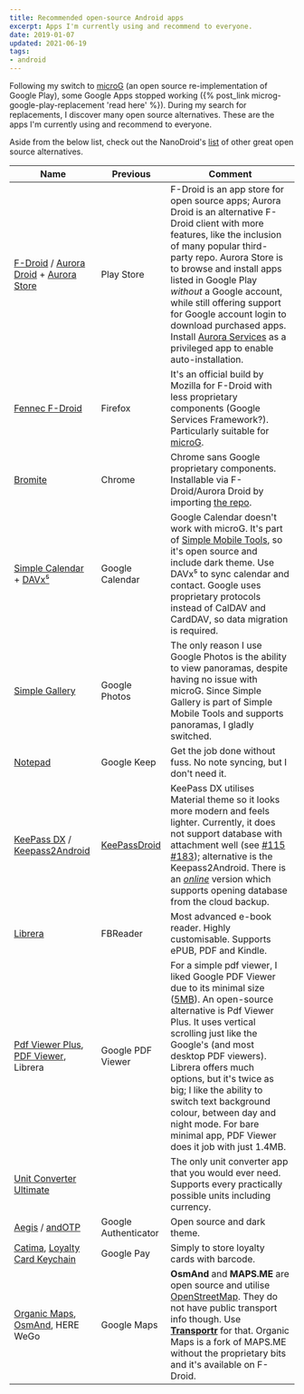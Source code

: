 ```yaml
---
title: Recommended open-source Android apps
excerpt: Apps I'm currently using and recommend to everyone.
date: 2019-01-07
updated: 2021-06-19
tags:
- android
---
```


Following my switch to [microG](https://microg.org/) (an open source re-implementation of Google Play), some Google Apps stopped working ({% post_link microg-google-play-replacement 'read here' %}). During my search for replacements, I discover many open source alternatives. These are the apps I'm currently using and recommend to everyone.

Aside from the below list, check out the NanoDroid's [list](https://gitlab.com/Nanolx/NanoDroid/blob/master/doc/Applications.md) of other great open source alternatives.

Name | Previous | Comment
--- | --- | ---
[F-Droid](https://f-droid.org/) / [Aurora Droid](https://gitlab.com/AuroraOSS/auroradroid) + [Aurora Store](https://gitlab.com/AuroraOSS/AuroraStore) | Play Store | F-Droid is an app store for open source apps; Aurora Droid is an alternative F-Droid client with more features, like the inclusion of many popular third-party repo. Aurora Store is to browse and install apps listed in Google Play *without* a Google account, while still offering support for Google account login to download purchased apps. Install [Aurora Services](https://gitlab.com/AuroraOSS/AuroraServices) as a privileged app to enable auto-installation.
[Fennec F-Droid](https://f-droid.org/en/packages/org.mozilla.fennec_fdroid/) | Firefox | It's an official build by Mozilla for F-Droid with less proprietary components (Google Services Framework?). Particularly suitable for [microG](https://microg.org/).
[Bromite](https://www.bromite.org/) | Chrome | Chrome sans Google proprietary components. Installable via F-Droid/Aurora Droid by importing [the repo](https://www.bromite.org/fdroid).
[Simple Calendar](https://github.com/SimpleMobileTools/Simple-Calendar) + [DAVx⁵](https://www.davx5.com/) | Google Calendar | Google Calendar doesn't work with microG. It's part of [Simple Mobile Tools](https://simplemobiletools.github.io/), so it's open source and include dark theme. Use DAVx⁵ to sync calendar and contact. Google uses proprietary protocols instead of CalDAV and CardDAV, so data migration is required.
[Simple Gallery](https://github.com/SimpleMobileTools/Simple-Gallery) | Google Photos | The only reason I use Google Photos is the ability to view panoramas, despite having no issue with microG. Since Simple Gallery is part of Simple Mobile Tools and supports panoramas, I gladly switched.
[Notepad](https://github.com/farmerbb/Notepad) | Google Keep | Get the job done without fuss. No note syncing, but I don't need it.
[KeePass DX](https://www.keepassdx.com/) / [Keepass2Android](https://play.google.com/store/apps/details?id=keepass2android.keepass2android_nonet) | [KeePassDroid](http://www.keepassdroid.com/) | KeePass DX utilises Material theme so it looks more modern and feels lighter. Currently, it does not support database with attachment well (see [#115](https://github.com/Kunzisoft/KeePassDX/issues/115) [#183](https://github.com/Kunzisoft/KeePassDX/issues/183)); alternative is the Keepass2Android. There is an [*online*](https://play.google.com/store/apps/details?id=keepass2android.keepass2android&hl=en_US) version which supports opening database from the cloud backup.
[Librera](https://github.com/foobnix/LibreraReader) | FBReader | Most advanced e-book reader. Highly customisable. Supports ePUB, PDF and Kindle.
[Pdf Viewer Plus](https://github.com/JavaCafe01/PdfViewer), [PDF Viewer](https://apt.izzysoft.de/fdroid/index/apk/org.grapheneos.pdfviewer), Librera  | Google PDF Viewer | For a simple pdf viewer, I liked Google PDF Viewer due to its minimal size ([5MB](https://www.apkmirror.com/apk/google-inc/google-pdf-viewer/google-pdf-viewer-2-7-332-10-release/google-pdf-viewer-2-7-332-10-40-android-apk-download/)). An open-source alternative is Pdf Viewer Plus. It uses vertical scrolling just like the Google's (and most desktop PDF viewers). Librera offers much options, but it's twice as big; I like the ability to switch text background colour, between day and night mode. For bare minimal app, PDF Viewer does it job with just 1.4MB.
[Unit Converter Ultimate](https://github.com/physphil/UnitConverterUltimate) |  | The only unit converter app that you would ever need. Supports every practically possible units including currency.
[Aegis](https://github.com/beemdevelopment/Aegis) / [andOTP](https://github.com/andOTP/andOTP) | Google Authenticator | Open source and dark theme.
[Catima](https://f-droid.org/en/packages/me.hackerchick.catima/), [Loyalty Card Keychain](https://f-droid.org/packages/protect.card_locker/) | Google Pay | Simply to store loyalty cards with barcode.
[Organic Maps](https://f-droid.org/en/packages/app.organicmaps), [OsmAnd](https://f-droid.org/en/packages/net.osmand.plus/), HERE WeGo | Google Maps | **OsmAnd** and **MAPS.ME** are open source and utilise [OpenStreetMap](https://www.openstreetmap.org/). They do not have public transport info though. Use [**Transportr**](https://f-droid.org/en/packages/de.grobox.liberario/) for that. Organic Maps is a fork of MAPS.ME without the proprietary bits and it's available on F-Droid.
